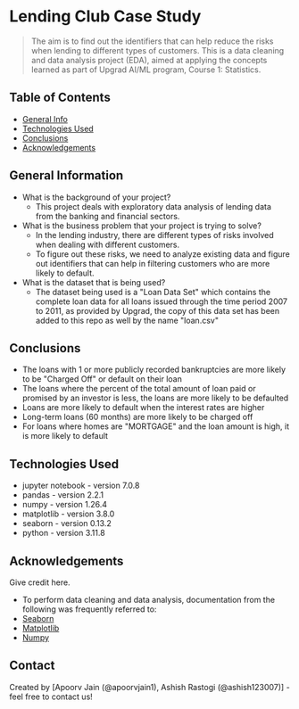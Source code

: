 # Lending Club Case Study
> The aim is to find out the identifiers that can help reduce the risks when lending to different types of customers.
> This is a data cleaning and data analysis project (EDA), aimed at applying the concepts learned as part of Upgrad AI/ML program, Course 1: Statistics.


## Table of Contents
* [General Info](#general-information)
* [Technologies Used](#technologies-used)
* [Conclusions](#conclusions)
* [Acknowledgements](#acknowledgements)

<!-- You can include any other section that is pertinent to your problem -->

## General Information
- What is the background of your project?
  - This project deals with exploratory data analysis of lending data from the banking and financial sectors.
- What is the business problem that your project is trying to solve?
  - In the lending industry, there are different types of risks involved when dealing with different customers.
  - To figure out these risks, we need to analyze existing data and figure out identifiers that can help in filtering customers who are more likely to default.
- What is the dataset that is being used?
  - The dataset being used is a "Loan Data Set" which contains the complete loan data for all loans issued through the time period 2007 to 2011, as provided by Upgrad, the copy of this data set has been added to this repo as well by the name "loan.csv"

<!-- You don't have to answer all the questions - just the ones relevant to your project. -->

## Conclusions
- The loans with 1 or more publicly recorded bankruptcies are more likely to be "Charged Off" or default on their loan
- The loans where the percent of the total amount of loan paid or promised by an investor is less, the loans are more likely to be defaulted
- Loans are more likely to default when the interest rates are higher
- Long-term loans (60 months) are more likely to be charged off
- For loans where homes are "MORTGAGE" and the loan amount is high, it is more likely to default

<!-- You don't have to answer all the questions - just the ones relevant to your project. -->


## Technologies Used
- jupyter notebook - version 7.0.8
- pandas - version 2.2.1
- numpy - version 1.26.4
- matplotlib - version 3.8.0
- seaborn - version 0.13.2
- python - version 3.11.8

<!-- As the libraries versions keep on changing, it is recommended to mention the version of library used in this project -->

## Acknowledgements
Give credit here.
- To perform data cleaning and data analysis, documentation from the following was frequently referred to:
- [Seaborn](https://seaborn.pydata.org/)
- [Matplotlib](https://matplotlib.org/)
- [Numpy](https://numpy.org/)


## Contact
Created by [Apoorv Jain (@apoorvjain1), Ashish Rastogi (@ashish123007)] - feel free to contact us!


<!-- Optional -->
<!-- ## License -->
<!-- This project is open source and available under the [... License](). -->

<!-- You don't have to include all sections - just the one's relevant to your project -->
